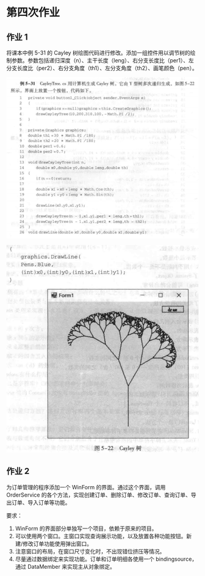 # 第四次作业
## 作业 1
将课本中例 5-31 的 Cayley 树绘图代码进行修改。添加一组控件用以调节树的绘制参数。参数包括递归深度（n）、主干长度（leng）、右分支长度比（per1）、左分支长度比（per2）、右分支角度（th1）、左分支角度（th2）、画笔颜色（pen）。

![pic](./pics/Caley1.png)

![pic](./pics/Caley2.png)

## 作业 2
为订单管理的程序添加一个 WinForm 的界面。通过这个界面，调用 OrderService 的各个方法，实现创建订单、删除订单、修改订单、查询订单、导出订单、导入订单等功能。

要求：
1. WinForm 的界面部分单独写一个项目，依赖于原来的项目。
2. 可以使用两个窗口。主窗口实现查询展示功能，以及放置各种功能按钮。新建/修改订单功能使用弹出窗口。
3. 注意窗口的布局，在窗口尺寸变化时，不出现错位挤压等情况。
4. 尽量通过数据绑定来实现功能。订单和订单明细各使用一个 bindingsource，通过 DataMember 来实现主从对象绑定。